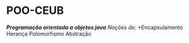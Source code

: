 # POO-CEUB
___Programação orientada a objetos java___
*Noções de:*
+Encapsulamento Herança Polomorfismo Abstração

